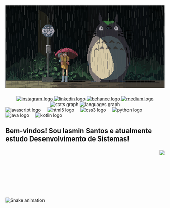 <a target="blank" href="https://www.behance.net/gallery/46366801/My-Neighbor-Totoro/modules/276926361">
<img src="settings/totoro.gif">
</a>

###

<div align="center">
  <a href="https://www.instagram.com/iasmin.zip/?hl=pt-br" target="_blank">
    <img src="https://img.shields.io/static/v1?message=Instagram&logo=instagram&label=&color=black&logoColor=56070c&labelColor=black&style=for-the-badge" height="35" alt="instagram logo"  />
  </a>
  <a href="https://www.linkedin.com/in/iasmin-pedrosa-santos-75a1512ab/" target="_blank">
    <img src="https://img.shields.io/static/v1?message=LinkedIn&logo=linkedin&label=&color=black&logoColor=56070c&labelColor=black&style=for-the-badge" height="35" alt="linkedin logo"  />
  </a>
  <a href="https://www.behance.net/iasminevelin1" target="_blank">
    <img src="https://img.shields.io/static/v1?message=Behance&logo=behance&label=&color=black&logoColor=56070c&labelColor=black&style=for-the-badge" height="35" alt="behance logo"  />
  </a>
  <a href="https://medium.com/@eiasmin.santos" target="_blank">
    <img src="https://img.shields.io/static/v1?message=Medium&logo=medium&label=&color=black&logoColor=56070c&labelColor=black&style=for-the-badge" height="35" alt="medium logo"  />
  </a>
</div>


<div align="center">
  <img src="https://github-readme-stats.vercel.app/api?username=iasmin-santos&hide_title=false&hide_rank=false&show_icons=true&include_all_commits=true&count_private=true&disable_animations=false&theme=dracula&locale=en&hide_border=false" height="150" alt="stats graph"  />
  <img src="https://github-readme-stats.vercel.app/api/top-langs?username=iasmin-santos&locale=en&hide_title=false&layout=compact&card_width=320&langs_count=5&theme=radical&hide_border=true" height="150" alt="languages graph"  />
</div>

<div align="left">
  <img src="https://cdn.jsdelivr.net/gh/devicons/devicon/icons/javascript/javascript-original.svg" height="30" alt="javascript logo"  />
  <img width="12" />
  <img src="https://cdn.jsdelivr.net/gh/devicons/devicon/icons/html5/html5-original.svg" height="30" alt="html5 logo"  />
  <img width="12" />
  <img src="https://cdn.jsdelivr.net/gh/devicons/devicon/icons/css3/css3-original.svg" height="30" alt="css3 logo"  />
  <img width="12" />
  <img src="https://cdn.jsdelivr.net/gh/devicons/devicon/icons/python/python-original.svg" height="30" alt="python logo"  />
  <img width="12" />
  <img src="https://cdn.jsdelivr.net/gh/devicons/devicon/icons/java/java-original.svg" height="30" alt="java logo"  />
  <img width="12" />
  <img src="https://cdn.jsdelivr.net/gh/devicons/devicon/icons/kotlin/kotlin-original.svg" height="30" alt="kotlin logo"  />
</div>

<h2 align="left">Bem-vindos! Sou Iasmin Santos e atualmente estudo Desenvolvimento de Sistemas!</h2>

###



###

<img align="right" height="150" src="https://blog.convisoappsec.com/wp-content/uploads/2017/05/83256-revisao-de-codigo-de-ti-saiba-como-fazer-e-a-importancia-de-revisar-1200x800.jpg"  />

###



###

<br clear="both">

<img src="https://raw.githubusercontent.com/iasmin-santos/iasmin-santos/output/snake.svg" alt="Snake animation" />

###
